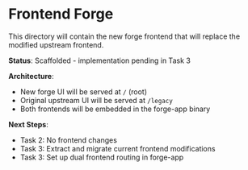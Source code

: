 # Frontend Forge

This directory will contain the new forge frontend that will replace the modified upstream frontend.

**Status**: Scaffolded - implementation pending in Task 3

**Architecture**:
- New forge UI will be served at `/` (root)
- Original upstream UI will be served at `/legacy`
- Both frontends will be embedded in the forge-app binary

**Next Steps**:
- Task 2: No frontend changes
- Task 3: Extract and migrate current frontend modifications
- Task 3: Set up dual frontend routing in forge-app